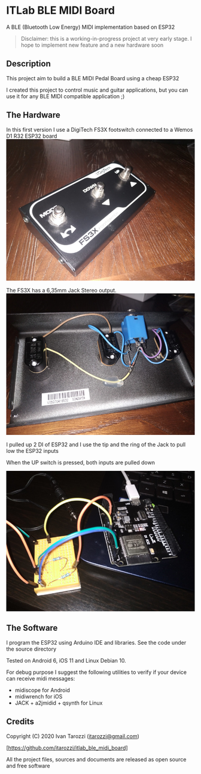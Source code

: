 # ITLab BLE MIDI Board

A BLE (Bluetooth Low Energy) MIDI implementation based on ESP32

 
> Disclaimer: 
> this is a working-in-progress project at very early stage. I hope to implement new feature and a new hardware soon
 
## Description
 
This project aim to build a BLE MIDI Pedal Board using a cheap ESP32 
 
I created this project to control music and guitar applications, but you can use it for any BLE MIDI compatible application ;)



## The Hardware

In this first version I use a DigiTech FS3X footswitch connected to a Wemos D1 R32 ESP32 board
![DigiTech_FS3X](docs/img1.jpg)

The FS3X has a 6,35mm Jack Stereo output.
![DigiTech_FS3X_inside](docs/img2.jpg)

I pulled up 2 DI of ESP32 and I use the tip and the ring of the Jack to pull low the ESP32 inputs

When the UP switch is pressed, both inputs are pulled down

![breadboard](docs/img3.jpg)



## The Software

I program the ESP32 using Arduino IDE and libraries. See the code under the source directory


Tested on Android 6, iOS 11 and Linux Debian 10.

For debug purpose I suggest the following utilities to verify if your device can receive midi messages:

* midiscope for Android
* midiwrench for iOS
* JACK  + a2jmidid + qsynth  for Linux

## Credits
Copyright (C) 2020 Ivan Tarozzi (itarozzi@gmail.com) 

[https://github.com/itarozzi/itlab_ble_midi_board]

All the project files, sources and documents are released as open source and free software
